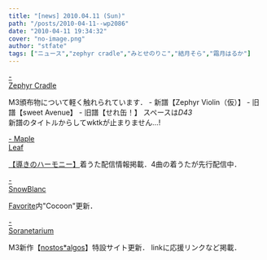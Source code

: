 ```yaml
---
title: "[news] 2010.04.11 (Sun)"
path: "/posts/2010-04-11--wp2086"
date: "2010-04-11 19:34:32"
cover: "no-image.png"
author: "stfate"
tags: ["ニュース","zephyr cradle","みとせのりこ","結月そら","霜月はるか"]
---
```


<style type="text/css">
<!--
p {white-space: pre-wrap};
-->
</style>

<a  href="http://www.zephyr-cradle.info/diary/" target="_blank">- Zephyr Cradle</a>
<div >M3頒布物について軽く触れられています．
- 新譜【Zephyr Violin（仮）】
- 旧譜【sweet Avenue】
- 旧譜【せれ缶！】
スペースは<em>D43</em>
<div >新譜のタイトルからしてwktkが止まりません…!</div></div>

<a  href="http://shimotsukin.com/" target="_blank">- Maple Leaf</a>
<div ><a href="http://www.team-e.co.jp/sp/harmony/promotion.html" target="_blank">【導きのハーモニー】</a>着うた配信情報掲載．4曲の着うたが先行配信中．</div>

<a  href="http://blog.snowblanc.net/" target="_blank">- SnowBlanc</a>
<div ><a href="http://www.snowblanc.net/favorite/index.html" target="_blank">Favorite</a>内"Cocoon"更新．</div>

<a  href="http://soranetarium.com/" target="_blank">- Soranetarium</a>
<div >M3新作【<a href="http://nostos.soranetarium.com/" target="_blank">nostos*algos</a>】特設サイト更新．
linkに応援リンクなど掲載．</div>